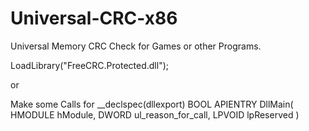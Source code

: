# Universal-CRC-x86
Universal Memory CRC Check for Games or other Programs.

LoadLibrary("FreeCRC.Protected.dll");

or

Make some Calls for __declspec(dllexport) BOOL APIENTRY DllMain( HMODULE hModule,
                       DWORD  ul_reason_for_call,
                       LPVOID lpReserved
                     )
